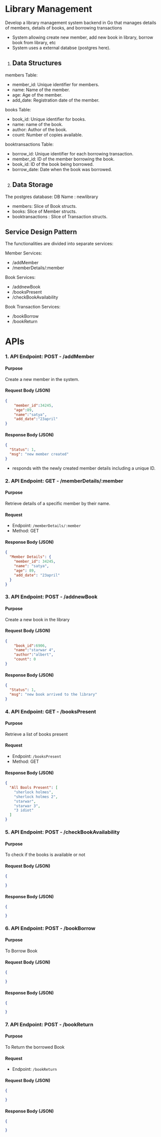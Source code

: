 # Library Management

Develop a library management system backend in Go that manages details of members, details of books, and borrowing transactions

- System allowing create new member, add new book in library, borrow book from library, etc
- System uses a external databse (postgres here).


1. ## Data Structures

members Table:

- member_id: Unique identifier for members.
- name: Name of the member.
- age: Age of the member.
- add_date: Registration date of the member.

books Table:

- book_id: Unique identifier for books.
- name: name of the book.
- author: Author of the book.
- count: Number of copies available.

booktransactions Table:

- borrow_id: Unique identifier for each borrowing transaction.
- member_id: ID of the member borrowing the book.
- book_id: ID of the book being borrowed.
- borrow_date: Date when the book was borrowed.

2. ## Data Storage

The postgres database:
DB Name : newlibrary

- members: Slice of Book structs.
- books: Slice of Member structs.
- booktransactions : Slice of Transaction structs.

## Service Design Pattern

The functionalities are divided into separate services:

Member Services:

- /addMember
- /memberDetails/:member

Book Services:

- /addnewBook
- /booksPresent
- /checkBookAvailability

Book Transaction Services:

- /bookBorrow
- /bookReturn
# APIs

### 1. API Endpoint: POST - /addMember

#### Purpose

Create a new member in the system.

#### Request Body (JSON)

```json
{
    "member_id":34245,
    "age":89,
    "name":"satya",
    "add_date":"23april"
}
```

#### Response Body (JSON)

```json
{
  "Status": 1,
  "msg": "new member created"
}
```

- responds with the newly created member details including a unique ID.

### 2. API Endpoint: GET - /memberDetails/:member

#### Purpose

Retrieve details of a specific member by their name.

#### Request

- Endpoint: `/memberDetails/:member`
- Method: GET

#### Response Body (JSON)

```json
{
  "Member Details": {
    "member_id": 34245,
    "name": "satya",
    "age": 89,
    "add_date": "23april"
  }
}
```

### 3. API Endpoint: POST - /addnewBook

#### Purpose

Create a new book in the library

#### Request Body (JSON)

```json
{
    "book_id":6906,
    "name":"starwar 4",
    "author":"albert",
    "count": 0
}
```

#### Response Body (JSON)

```json
{
  "Status": 1,
  "msg": "new book arrived to the library"
}

```


### 4. API Endpoint: GET  - /booksPresent

#### Purpose

Retrieve a list of books present

#### Request

- Endpoint: `/booksPresent`
- Method: GET


#### Response Body (JSON)

```json
{
  "All Bools Present": [
    "sherlock holmes",
    "sherlock holmes 2",
    "starwar",
    "starwar 3",
    "3 idiot"
  ]
}

```

### 5. API Endpoint: POST - /checkBookAvailability

#### Purpose

To check if the books is available or not 

#### Request Body (JSON)

```json
{
  
}
```

#### Response Body (JSON)

```json
{

}
```

### 6. API Endpoint: POST - /bookBorrow

#### Purpose

To Borrow Book

#### Request Body (JSON)

```json
{
  
}
```

#### Response Body (JSON)

```json
{

}
```

### 7. API Endpoint: POST - /bookReturn

#### Purpose

To Return the borrowed Book

#### Request

- Endpoint: `/bookReturn`

#### Request Body (JSON)

```json
{
  
}
```

#### Response Body (JSON)

```json
{

}
```